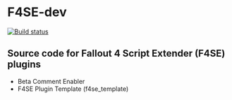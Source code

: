 # F4SE-dev

[![Build status](https://ci.appveyor.com/api/projects/status/672w3lk7syeg5rpb/branch/master?svg=true)](https://ci.appveyor.com/project/shad0wshayd3/f4se-dev/branch/master)

## Source code for Fallout 4 Script Extender (F4SE) plugins
* Beta Comment Enabler
* F4SE Plugin Template (f4se_template)
